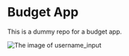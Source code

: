 # Budget App
This is a dummy repo for a budget app.

![The image of username_input](https://i.imgur.com/gDHGO3Y.png)
